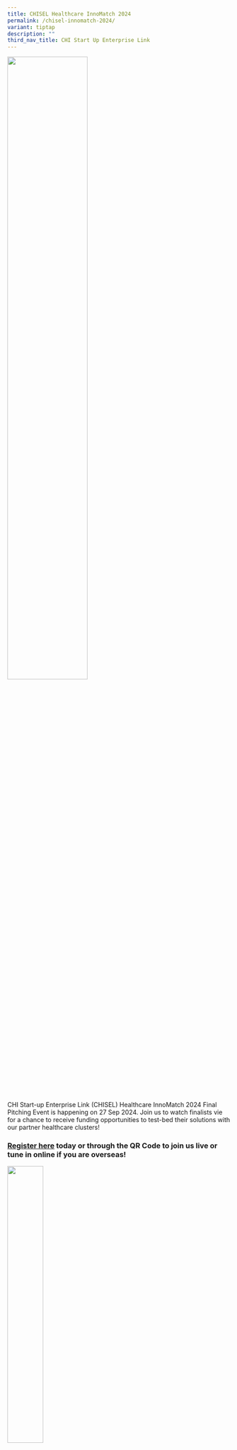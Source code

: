 ```yaml
---
title: CHISEL Healthcare InnoMatch 2024
permalink: /chisel-innomatch-2024/
variant: tiptap
description: ""
third_nav_title: CHI Start Up Enterprise Link
---
```

<p></p>
<div class="isomer-image-wrapper">
<img style="width: 60%;" height="auto" width="100%" alt="" src="/images/CHISEL/CHISEL_Masthead.png">
</div>
<p>CHI Start-up Enterprise Link (CHISEL) Healthcare InnoMatch 2024 Final
Pitching Event is happening on 27 Sep 2024. Join us to watch finalists
vie for a chance to receive funding opportunities to test-bed their solutions
with our partner healthcare clusters!</p>
<h3><strong><a href="https://for.sg/chisel2024finalersvp" rel="noopener noreferrer nofollow" target="_blank">Register here</a> today or through the QR Code to join us live or tune in online if you are overseas!</strong></h3><a class="isomer-image-wrapper" href="https://for.sg/chisel2024finalersvp"><img style="width: 40%;" height="auto" width="100%" alt="" src="/images/CHISEL/RSVP_QR_Code.png"></a>
<p></p>
<p><strong>Date:</strong>&nbsp;27 September 2024 (Friday)
<br><strong>Time:</strong>&nbsp;9:00am – 1:30pm SGT (Morning refreshments
and networking lunch provided.)
<br><strong>Venue:</strong>&nbsp;Ng Teng Fong Centre for Healthcare Innovation,
Level 2, Hall 1 &amp; 2</p>
<table style="minWidth: 50px">
<colgroup>
<col>
<col>
</colgroup>
<tbody>
<tr>
<th rowspan="1" colspan="1">
<p>Time (SGT)</p>
</th>
<th rowspan="1" colspan="1">
<p>Programme</p>
</th>
</tr>
<tr>
<td rowspan="1" colspan="1">
<p>8.00AM – 8.45AM</p>
</td>
<td rowspan="1" colspan="1">
<p><strong>Registration</strong>
</p>
<p><em>Morning refreshments provided, please be seated by 8.45AM</em>
</p>
</td>
</tr>
<tr>
<td rowspan="1" colspan="1">
<p>9.00AM – 9.15AM</p>
</td>
<td rowspan="1" colspan="1">
<p><strong>Opening of Event by Emcees</strong>
</p>
</td>
</tr>
<tr>
<td rowspan="1" colspan="1">
<p>9.15AM – 10.15AM</p>
</td>
<td rowspan="1" colspan="1">
<p><strong>Finalists’ Pitch and Q&amp;A – 1<sup>st</sup> segment</strong>
</p>
</td>
</tr>
<tr>
<td rowspan="1" colspan="1">
<p>10.15AM – 10.25AM</p>
</td>
<td rowspan="1" colspan="1">
<p><strong>Admin Break</strong>
</p>
</td>
</tr>
<tr>
<td rowspan="1" colspan="1">
<p>10.25AM – 11.30AM</p>
</td>
<td rowspan="1" colspan="1">
<p><strong>Finalists’ Pitch and Q&amp;A – 2<sup>nd</sup> segment</strong>
</p>
</td>
</tr>
<tr>
<td rowspan="1" colspan="1">
<p>11.30AM – 1.00PM</p>
</td>
<td rowspan="1" colspan="1">
<p><strong>Networking Lunch</strong>
</p>
<p><em>Hear from and check out the booths by CHISEL 2024 finalists and semi-finalists, learn about our partner healthcare clusters' Innovation Hubs, and find out more about our partners' programmes for start-ups! </em>
</p>
</td>
</tr>
<tr>
<td rowspan="1" colspan="1">
<p>1.00PM – 1.30PM</p>
</td>
<td rowspan="1" colspan="1">
<p><strong>Results Announcement</strong>
</p>
</td>
</tr>
<tr>
<td rowspan="1" colspan="1">
<p>1.30PM – 2.15PM</p>
</td>
<td rowspan="1" colspan="1">
<p><strong>Post-event Activities</strong>
<br><em>Networking continues </em>
<br>
<br>Attendees who have registered for the optional co11ab tour to gather at
CHI Level 4 Lobby C by 1.40pm. A signage will be placed there.</p>
</td>
</tr>
</tbody>
</table>
<p></p>
<p>For more information about the CHISEL programme, you can&nbsp;<a href="https://for.sg/chisel2024info" rel="noopener noreferrer nofollow" target="_blank">view the recording on our Youtube Channel</a>&nbsp;and&nbsp;
<a href="https://for.sg/chisel2024infosession" rel="noopener noreferrer nofollow" target="_blank">download the materials here.</a>For enquiries, email us at&nbsp;<a href="https://for.sg/chisel2024info" rel="noopener noreferrer nofollow" target="_blank">CHISEL@chi.sg</a>.</p>
<p></p>
<h3><strong>Meet Our Finalists</strong></h3>
<div data-type="detailGroup" class="isomer-accordion isomer-accordion-white">
<details class="isomer-details">
<summary><strong>Meghan Conroy&nbsp;(CEO and Founder, CAPTUREPROOF, INC&nbsp;</strong>
</summary>
<div data-type="detailsContent" class="isomer-details-content">
<p><strong>About Company</strong>&nbsp;</p>
<p>CaptureProof is a HIPAA-compliant digital health platform that leverages
AI-powered video and photo analysis to enable patient monitoring and assessment.
Through the Smart Medical Camera™, CaptureProof captures visual biometrics,
providing healthcare professionals with objective, longitudinal data to
enhance diagnosis, treatment, and patient care across various medical conditions
from anywhere.&nbsp;</p>
<p></p>
<p><strong>About Solution&nbsp;</strong>&nbsp;</p>
<p>BalanceScan, powered by CaptureProof, revolutionizes fall risk assessment
by utilizing AI-driven video analysis to evaluate mobility and balance
with clinical precision. Through simple smartphone or tablet recordings,
BalanceScan conducts Sit to Stand or Timed Up and Go (TUG) tests and other
critical assessments to measure gait, listing angles, and functional movements
in real-time. By capturing and analyzing subtle changes in a patient's
movements, BalanceScan provides actionable insights that allow healthcare
professionals to intervene early, reducing fall risks and improving patient
outcomes.&nbsp;</p>
<p></p>
<p>With proven accuracy in identifying fall risks—validated in clinical studies—BalanceScan
offers a practical, scalable solution for fall prevention in elderly populations.
The platform integrates seamlessly into clinical workflows, enabling both
in-office and remote assessments, making it a powerful tool for continuous
patient monitoring. Beyond fall risk, BalanceScan’s technology can be applied
across various medical disciplines, offering a horizontal application that
extends from emergency departments to specialty care settings.&nbsp;</p>
<p></p>
<p>BalanceScan not only enhances patient safety but also reduces healthcare
costs associated with falls, potentially saving millions in hospital admissions.
With its commitment to innovation and improving quality of care, BalanceScan
aligns perfectly with initiatives aimed at supporting active aging and
community-based healthcare.&nbsp;</p>
</div>
</details>
<details class="isomer-details">
<summary><strong>Vineet Johnson (Founder &amp; CEO) IRegained Inc.</strong>
</summary>
<div data-type="detailsContent" class="isomer-details-content">
<p><strong>About Company</strong>&nbsp;</p>
<p>IRegained is a Digital Neurotherapeutics (DTx) company that has developed
the MyHand® System, a FDA Health Canada &amp; HSA registered, patented,
smart, neuro-rehabilitation system to “rewire” damaged neural pathways
through the power of neuroplasticity, empowering people with a stroke,
TBI or musculoskeletal hand injury, reclaim unassisted use of their hands&nbsp;</p>
<p><strong>About Solution</strong>&nbsp;</p>
<p>IRegained has developed the MyHand System, a proprietary targeted hand
function rehabilitation system which aims to restore lost hand function
in individuals who have sustained a stroke or brain trauma or trauma to
the hand from other neuromuscular or musculo-skeletal injuries/disorders.
It leverages neuroplasticity, the human brain’s ability to ‘reprogram’
its neural pathways and thereby restore lost hand function.&nbsp;</p>
<p></p>
<p>The MyHand® System is an FDA, Health Canada and HSA (Singapore) registered,
patented, targeted hand-function rehabilitation system, consisting of a
connected mechatronic device, cloud-based proprietary hand-function training
protocols, specifically designed therapeutic games that encourage a patient’s
active engagement in their therapy. Therapy can be delivered by the mechatronic
device both in-person in the clinic, as well as through remote virtual
rehabilitation.&nbsp;</p>
<p>IReganed’s MyHand® System can be used in rehab centers, recreation clubs
and through remote tele-rehabilitation guidance from rehabilitation professionals.
Our novel system engages a patient’s sensory system (touch, pressure, and
proprioception sensation) and motor capabilities (various hand and forearm
muscles) for a more comprehensive rehabilitation approach to help restore
hand function.&nbsp;</p>
</div>
</details>
<details class="isomer-details">
<summary><strong>Will Yang (Co-founder &amp; Chief Scientific Officer), Ajit Ravindran (Co-founder &amp; CEO) Lexena Medical</strong>
</summary>
<div data-type="detailsContent" class="isomer-details-content">
<p><strong>About Company</strong>&nbsp;</p>
<p>Lenexa Medical is an Australian start-up dedicated to revolutionising
the 200-year-old standard of pressure injury care, a persistent yet preventable
issue causing pain and suffering to millions worldwide while costing the
global healthcare system hundreds of billions each year.</p>
<p></p>
<p><strong>About Solution</strong>
</p>
<p>LenexaCARE utilises fabric-based sensors and AI-driven image recognition
to convert a traditional medical mattress into a smart patient monitoring
system. Data captured discreetly through LenexaCARE enables precise, continuous
tracking of patient positions and pressure areas, providing clinicians
and carers with actionable data to finally allow for proactive and accountable
pressure injury prevention. The solution incorporated into the mattress
cover means residents and patients can be monitored in comfort and with
dignity without the impracticalities of wearables and the discomfort caused
by cameras. Future applications will enable the system to become a complete
patient and resident monitoring suite including sleep monitoring, falls
risk reduction, vitals monitoring and more features that will be included
as software updates.&nbsp;</p>
</div>
</details>
<details class="isomer-details">
<summary><strong>Mark Wong&nbsp;(CEO), Adjunct A. Prof Augustinus Laude&nbsp;(Clinical Investigator, TTSH) Occutrack Medical Solutions Pte Ltd&nbsp;</strong>
</summary>
<div data-type="detailsContent" class="isomer-details-content">
<p><strong>About Company</strong>&nbsp;</p>
<p>Occutrack is developing a home eye-tracking system to monitor age-related
macular degeneration (AMD), improving patient compliance by reducing clinic
visits. This enables timely assessments and interventions to prevent vision
loss and enhance quality of life for AMD patients.&nbsp;</p>
<p><strong>About Solution&nbsp;</strong>&nbsp;</p>
<p>Occutrack is a medical startup developing an eye movement tracking AI
‘CRYSTALSIGHT’ for home use to monitor and manage visual deterioration.
The focus is on age-related macular degeneration (AMD) using advanced eye-tracking
AI. Occutrack’s CRYSTALSIGHT gaze interrogation algorithm tracks eye movements
in response to visual stimuli, analyzes the data for abnormalities, and
assesses visual performance. This non-invasive process helps detect and
monitor conditions like AMD, allowing for convenient home-based eye health
management. Normal human vision consists of a series of quick eye movements
called saccades. These rapid eye movements have ballistic behaviour and
abruptly change the fixation point depending on the area of the person's
eye. By tracking these optokinetic movements with displayed patterns on
the screen, the health of one’s eyes can be determined.&nbsp;</p>
</div>
</details>
<details class="isomer-details">
<summary><strong>Jane Wang (Co-founder &amp; CEO) Roceso Technologies Private Limited</strong>
</summary>
<div data-type="detailsContent" class="isomer-details-content">
<p><strong>About Company</strong>&nbsp;</p>
<p>Roceso Technologies is a world-leading neurorehabilitation technology
company based in Singapore. Its soft robotic, biosensing and digital health
technologies provide functional assistance and neurotherapeutic solutions
to patients with functional impairments during rehabilitation and daily
living.&nbsp;</p>
<p></p>
<p><strong>About Solution&nbsp;</strong>&nbsp;</p>
<p>Roceso Technologies’ flagship product, the EsoGLOVETM, is one of the world’s
lightest hand rehabilitation and exoskeleton devices offering top functionality
and comfort. On top of EsoGLOVE, Roceso also developed CygniSENSE Motion,
a motion tracking technology based solution for upper limb assessment,
exercises and gamification. To achieve telerehab and community care, Roceso
launched CygniCONNECT Platform which integrates Roceso’s robotic, biosensing
and digital health solutions and enables remote prescription and high-intensity
therapy at community and home.&nbsp;</p>
</div>
</details>
<details class="isomer-details">
<summary><strong>Kate Qi (CEO), Jianhao Bai&nbsp;(COO) SG Diagnostics Pte Ltd&nbsp;&nbsp;</strong>
</summary>
<div data-type="detailsContent" class="isomer-details-content">
<p><strong>About Company</strong>&nbsp;</p>
<p>SG Diagnostics is a medical device company specializing in point-of-care
testing for chronic diseases, including HbA1c and lipid profile tests.
Our mission is to enhance lives by empowering individuals with greater
health awareness through accessible and accurate testing.&nbsp;</p>
<p><strong>About Solution&nbsp;</strong>&nbsp;</p>
<p>Our proposed solution, the PreciS Health Management System, is designed
to enhance the chronic diseases management in Singapore and beyond, particularly
for high-risk elderly individuals who may not regularly access healthcare
services. By raising public health awareness and improving aging-related
chronic disease management, we aim to benefit both the public health and
individuals.&nbsp;</p>
<p>In partnership with SGO, we will introduce a door-to-door health screening
initiative, involving visiting homes to perform point-of-care tests for
key health parameters such as HbA1c, a full lipid profile, and blood pressure,
utilizing our handheld analyzers.&nbsp;</p>
<p>Powered by the HbA1c handheld solution, co-developed by SG Diagnostics
and the National Healthcare Group, the screening process is streamlined
and efficient. All data will be securely stored in the cloud and, ideally,
shared in real-time with healthcare providers to facilitate immediate follow-up
and care.&nbsp;</p>
<p>Beyond health screenings, we will use this opportunity to educate individuals
on chronic disease management, including key programs such as Healthier
SG, the War on Diabetes initiative, and practical diabetes management tips.
Our solution aims to advance early detection and awareness of chronic diseases,
enhance public health efforts, and support timely intervention and better
health management within the community.&nbsp;</p>
</div>
</details>
<details class="isomer-details">
<summary><strong>Veronica Mancassola&nbsp;(Global Business Developer), Maria Eugenia Rodriguez&nbsp;(Medical Doctor and Customer Success) Mediktor</strong>
</summary>
<div data-type="detailsContent" class="isomer-details-content">
<p><strong>About Company</strong>&nbsp;</p>
<p>Mediktor is a leading company in the medical technology field with more
than 10 years of market experience and a presence in 35 countries. Mediktor
has developed the most advanced all-in-one platform that simplifies patient
management with an empathy-driven AI healthcare assistant, with a number
of international healthcare institutions, including hospitals.&nbsp;</p>
<p></p>
<p><strong>About Solution&nbsp;</strong>&nbsp;</p>
<p>Mediktor is powered by a sophisticated Natural Language Processing AI
engine that enables users to converse naturally in 18 languages, the white-labeled
SaaS is omnichannel and can be easily embedded into any interface, a solution
adaptable to multiple business needs. Its AI assists patients and guides
them through a series of questions to get a list of personalised recommendations
and possible diagnoses. Thanks to its Machine Learning, it offers a highly
personalized experience to users, leveraging this technology to extract
key information and learn from every input users explain during symptom
evaluations. NLP technology allows users to express themselves using their
words, even if misspelt, conversing naturally with the chatbot. Mediktor
helps Hospitals and Health Systems leading patients efficiently and safely
to the most appropriate healthcare service. For healthcare professionals,
Mediktor Plus offers support during triage, accelerating patient assessment
and reducing waiting times. Doctors can also save time by leveraging triage
information for discharge reports. As the first AI-based emergency triage
tool, Mediktor helps alleviate the burden on emergency departments. Its
integration with Hospital Information Systems streamlines treatments and
protocols.&nbsp;</p>
</div>
</details>
<details class="isomer-details">
<summary><strong>Matias Shulz (CPO), Danilo Verge&nbsp;(CMedO)&nbsp;ViewMind, Inc.&nbsp;&nbsp;</strong>
</summary>
<div data-type="detailsContent" class="isomer-details-content">
<p><strong>About Company</strong>&nbsp;</p>
<p>ViewMind is revolutionizing brain health with its First-In-Class technology
that combines eye movement analysis with machine learning. Our non-invasive,
highly accurate cognitive assessments detect subtle changes in cognition,
enabling early diagnosis, prevention, and monitoring of brain conditions
in a scalable, objective, and culturally neutral manner.&nbsp;</p>
<p></p>
<p><strong>About Solution&nbsp;</strong>&nbsp;</p>
<p>ViewMind is transforming the landscape of brain health with its First-In-Class
technology that merges eye movement analysis with advanced machine learning.
Our platform offers highly accurate, non-invasive cognitive assessments
by detecting fine-grain changes in cognition through the eyes. This innovative
approach allows for early diagnosis, prevention, and continuous monitoring
of brain conditions.&nbsp;</p>
<p></p>
<p>What sets ViewMind apart is its ability to provide objective and scalable
assessments that are culturally neutral, making them accessible across
diverse populations. Unlike traditional methods, which can be invasive,
costly, and dependent on the evaluator’s expertise, ViewMind’s 20-minute
evaluations are easy to administer, and do not require specialized training.&nbsp;</p>
<p></p>
<p>Our technology is designed for early detection and for the monitoring
of disease progression and treatment impact. By enabling healthcare providers
to make data-driven decisions, ViewMind enhances patient outcomes and reduces
healthcare costs. With its scalable and efficient approach, ViewMind is
poised to become a key tool in the fight against brain health disorders,
driving innovation in cognitive assessment and care.</p>
</div>
</details>
</div>
<p></p>
<h3><strong>Our Judges</strong></h3>
<div data-type="detailGroup" class="isomer-accordion isomer-accordion-white">
<details class="isomer-details">
<summary><strong>Dr Lee Fook Kay, Head Pandemic X, Temasek Foundation</strong>
</summary>
<div data-type="detailsContent" class="isomer-details-content">
<p>Dr Lee Fook Kay heads Temasek Foundation’s Pandemic X Office that develops
and executes philanthropic outreach and projects for preparedness and countermeasures
for future pandemics. His office supports regional networking of scientific
communities and health policy makers, and capacity building through science
and technology sharing. It also catalyses efforts for biobanking to promote
data and material sharing in scientific networks and surveillance of emerging
infections and neglected tropical diseases with pandemic potential.</p>
<p>Dr Lee was Chief Scientist of Ministry of Home Affairs before he retired
from civil service and joined Temasek Foundation. He was instrumental in
building national S&amp;T capabilities in chemical, biological, radiological,
and nuclear defence for national security during his career with the Ministries
of Defence and Home Affairs. He graduated with PhD in Chemistry from National
University of Singapore in 1990 and was designated as Chartered Chemist
in 1994 by UK Royal Society of Chemistry.</p>
</div>
</details>
<details class="isomer-details">
<summary><strong>Mr. Colin Lim, Chief Information Officer and Group Director (InfoComm, Technology and Data), Ministry of Health</strong>
</summary>
<div data-type="detailsContent" class="isomer-details-content">
<p>Mr Colin Lim is the Chief Information Officer and Chief Data Officer at
Singapore’s Ministry of Health.</p>
<p>His previous role was the Chief Executive Officer of mobilityX, a mobility
as a service startup, that was backed by SMRT and Toyota Tsusho. Prior
to that, Colin was Managing Director SMRT Services and Vice President,
Strategic Relations Office SMRT. He earlier worked at IBM UK, where his
last role was Geography Leader, Intelligent Transport Systems, then a new
IBM business initiative for which he identified and developed new markets
and opportunities for IBM globally.</p>
<p>Colin also served in the Singapore Administrative Service where his last
appointment was Senior Director of the Planning and Organisation Division
in the Ministry of Home Affairs. Prior to that, he was the Registrar of
Vehicles and Group Director for Vehicle and Transit Licensing at the Land
Transport Authority. He has also worked at the Ministries of Manpower and
Transport.</p>
<p>Colin holds a Master of Business Administration from the University of
Oxford and a Bachelor of Science (Economics) (Honours) from the London
School of Economics on a Public Service Commission scholarship.&nbsp;&nbsp;</p>
</div>
</details>
<details class="isomer-details">
<summary><strong>Mr Edwin Chew, Chief Digital Strategy Officer, Agency for Integrated Care</strong>
</summary>
<div data-type="detailsContent" class="isomer-details-content">
<p>Mr Edwin Chew is currently the Chief Digital Strategy Officer for the
Agency for Integrated Care (AIC). He leads a team to support the Singapore
community care sector digitalization uplifting journey. He also manages
the IT needs of AIC which supports the long-term care sector.</p>
<p>Prior to AIC, Edwin was the Program Director at the Integrated Health
Information Systems Pte Ltd, a wholly owned subsidiary of MOH Holdings.
In his role as the Program Director, he managed a team of healthcare IT
professionals to support the 3 Singapore Public Healthcare Clusters. He
program-managed and developed IT systems for use in the public healthcare
domain areas such as electronic medical records, pharmacy closed-loop medication,
laboratory, radiology and specialties including ICU, ENT, Ophthalmology,
dental clinics, operating theatres. He is also involved in enabling the
IT capabilities for the new healthcare buildings. Separately, Edwin also
took on the role as the CIO for Woodlands Health Campus (2014 to 2017)
and IT Director Tan Tock Seng Hospital (2009 to 2011).</p>
<p>With a career of over 20 years of IT experience in banking and healthcare
industry, Edwin has implemented many large-scale banking and healthcare
projects.</p>
<p>Edwin graduated with a Bachelor of Science (Computing) from Swinburne
University of Technology, Australia and he holds a Master of Business Administration
from University of Adelaide, Australia. He is also a Certified IT Project
Manager (Senior) by the Singapore Computer Society (SCS).</p>
</div>
</details>
<details class="isomer-details">
<summary><strong>Ms Ngiam Siew Ying, Chief Executive Officer, Synapxe Pte Ltd</strong>
</summary>
<div data-type="detailsContent" class="isomer-details-content">
<p>As the Chief Executive Officer for Synapxe, Ms Ngiam Siew Ying plays a
key role in the master-planning and development of Health technology to
advance healthcare transformation, and improve population health amidst
a dynamic and complex health eco-system.</p>
<p>Siew Ying entered Public Service in 1999. Prior to her appointment in
Synapxe, she was Deputy Secretary (Policy) in the Ministry of Health where
she led the development of systems planning, finance and corporate policies.</p>
<p>Through her career, Siew Ying has held various appointments in the National
Population and Talent Division under the Prime Minister’s Office, Ministry
of Transport, Ministry of Defence, and the Defence Science and Technology
Agency.</p>
</div>
</details>
<details class="isomer-details">
<summary><strong>Ms Loh Shu Ching, Chief, Community Care, Population Health Campus, National Healthcare Group</strong>
</summary>
<div data-type="detailsContent" class="isomer-details-content">
<p>Ms Loh Shu Ching is&nbsp;the Chief Community Care in the NHG Population
Health Campus with 30 years of healthcare experience spanning from acute
hospital administration and operations work, running community care organisations
to overseeing population health management.</p>
<p>She started her healthcare career in TTSH rotating through various administrative
and operations units before joining the Community Care sector as General
Manager of Home Nursing Foundation and subsequently as the CEO of Ren Ci
Hospital.&nbsp; Prior to her current role, she was overseeing the population
health management work anchored by TTSH as part of the Central Health Integrated
Care Network to serve the residents in the Central region.</p>
<p>As Chief Community Care, Shu Ching oversees the NHG community care services
serving 2.2 million residents in Central North Singapore.&nbsp; Her responsibilities
include the planning and development of population health initiatives in
the areas of Preventive Health and Wellness, School and Workplace Health,
Community and Aged care, and care transitions between the hospital and
community.</p>
</div>
</details>
<details class="isomer-details">
<summary><strong>Adj Asst Prof Chua Chi Siong, Medical Director, Regional Health System Office and Senior Consultant, Department of Post-Acute &amp; Continuing Care, Jurong Community Hospital, National University Health System</strong>
</summary>
<div data-type="detailsContent" class="isomer-details-content">
<p>Adj Asst Prof Chua Chi Siong is Medical Director (MD), Regional Health
System Office (RHSO), National University Health System (NUHS). He provides
clinical leadership and oversight for health-related interactions with
residents in consultation with community partners and ensure the quality
of care and clinical services provided by RHSO. He also provides strategic
inputs to the development and implementation of NUHS population health
strategy.</p>
<p>Adj Asst Prof Chua was Medical Director, Jurong Community Hospital (JCH)
from 2011-2022, where he oversees the planning, opening and ramp up of
JCH. He continues to be the Head, Clinical Quality as well as the senior
consultant, Post-Acute and Continuing Care Department in JCH.</p>
</div>
</details>
<details class="isomer-details">
<summary><strong>Prof Lee Chien Earn, Deputy Group Chief Executive Officer (Regional Health System), Singapore Health Services</strong>
</summary>
<div data-type="detailsContent" class="isomer-details-content">
<p>Prof Lee is the Deputy Group CEO (Regional Health System), SingHealth
where he leads population health efforts; and chairs the Planning Committee
for the upcoming Eastern General and Community Hospitals.</p>
<p>Prof Lee is an Adjunct Professor at the Saw Swee Hock School of Public
Health, NUS; Duke-NUS Medical School and SUTD.&nbsp;&nbsp; He had served
on international committees under WHO, IHF and JCI.</p>
</div>
</details>
</div>
<h3><strong>Theme</strong></h3>
<p>Singapore is at the forefront of preparing for a super-aged society, anticipating
that by 2023, 1 in 4 citizens will be aged 65 and above. The Age Well SG
initiative, a comprehensive national program, underscores the commitment
to support seniors in aging actively and independently within their homes
and communities. However, the challenge lies in addressing the evolving
and diverse care needs of the elderly, fostering holistic well-being, and
enhancing the effectiveness of existing efforts.</p>
<div data-type="detailGroup" class="isomer-accordion-group isomer-accordion isomer-accordion-white">
<details class="isomer-details">
<summary><strong>Strengthening Care for a Healthier and Resilient Ageing Society</strong>
</summary>
<div data-type="detailsContent" class="isomer-details-content">
<p></p>
<p><u>Problem Statement:</u>
</p>
<p>How might disruptive innovations enhance existing efforts, bridge critical
gaps and fulfil unmet needs in the <strong>holistic care</strong> of the
elderly and young seniors, so as to create <strong>sustainable</strong> (business
model and environment perspective) <strong>and personalised care models</strong>?</p>
<p>We are seeking scalable, end-to-end and sustainable (business model and
environment perspective) solutions to <strong>promote personalised medical intervention, self-care,</strong> and <strong>right-sited care.</strong> This
may include solutions such as:</p>
<ul data-tight="true" class="tight">
<li>
<p>Point of Care testing (i.e. diagnostic) solutions to transform disease
diagnosis and support clinical decision to develop timely personalised
care plans and/or treatments based on individuals’ risk profiles.</p>
</li>
<li>
<p>Digital innovations and Artificial Intelligence (AI) enhanced solutions
that help to better predict, prevent and manage chronic diseases.</p>
</li>
<li>
<p>Wearables and sensors to bring supportive care closer to home, empowering
individuals to self-manage their health status and receive personalised
health and lifestyle coaching. This may pertain to eating healthily, increasing
physical activities, taking their medications and routinely going for medical
check-ups.</p>
</li>
</ul>
<p>Your solution and proposal outcomes should be backed by clinical evidence
and data. Submit your application today to contribute to the evolution
of elderly care, promoting a future where aging is synonymous with vitality
and independence.</p>
</div>
</details>
</div>
<p></p>
<h3>Funding and Collaborations</h3>
<div class="isomer-image-wrapper">
<img style="width: 100%" height="auto" width="100%" alt="" src="/images/CHISEL/Funding_and_Collabs.png">
</div>
<p>Successful winners in CHISEL Healthcare InnoMatch 2024 will obtain funding
support to demonstrate their solutions in operational environments and
will receive further endorsement from our partner healthcare clusters upon
successful validation of the results of pilot implementation. Ultimately,
the platform aims to accelerate the adoption of near-market-ready and fit-for-mainstream-use
healthcare innovation, bringing them a step closer to benefit patients.</p>
<h3>Timeline</h3>
<div class="isomer-image-wrapper">
<img style="width: 100%;" height="auto" width="100%" alt="" src="/images/CHISEL/CHISEL_Timeline__Updated__v3.png">
</div>
<div data-type="detailGroup" class="isomer-accordion isomer-accordion-white">
<details class="isomer-details">
<summary><strong>Stage 1 Application: Launch of Open Call</strong>
</summary>
<div data-type="detailsContent" class="isomer-details-content">
<p>Submit your application for Healthcare InnoMatch 2024 on the <a href="https://www.judgify.me/chisel2024" rel="noopener noreferrer nofollow" target="_blank"><u>Challenge Portal</u></a> by <strong>8 April 2024, 12:00 SGT</strong>.
Results will be announced by 12 May 2024. Multi-participation is welcomed.
Fill in the application form available in the participant space, providing
the following:</p>
<ul data-tight="true" class="tight">
<li>
<p>Applicant and Company Information</p>
</li>
<li>
<p>Solution Pitch Deck (7 slides)</p>
</li>
</ul>
<p>Pitch Deck Guidelines can be downloaded in the Challenge Portal.</p>
</div>
</details>
<details class="isomer-details">
<summary><strong>Stage 2 Application</strong>
</summary>
<div data-type="detailsContent" class="isomer-details-content">
<p>Shortlisted start-ups and SMEs are to submit your full proposal, addressing
the following but not limited to:</p>
<ul data-tight="true" class="tight">
<li>
<p>Healthcare (organisational) needs and relevance</p>
</li>
<li>
<p>Innovation (competitive advantage, current competing strategies, technologies,
competitors)</p>
</li>
<li>
<p>Maturity/ market readiness</p>
</li>
<li>
<p>Impact (quantifiable)</p>
</li>
<li>
<p>Ease of transition to adopt by users</p>
</li>
<li>
<p>Business plan (i.e. commercial applications, economic viability, go-to-market
strategy of solution)</p>
</li>
<li>
<p>Clinical, technical and operational readiness</p>
</li>
<li>
<p>IT viability</p>
</li>
<li>
<p>Prior or existing trials, proof-of-concept, proof-of-value and/or clinical
validation results</p>
</li>
<li>
<p>Safety and regulatory registrations/ certifications/ licenses</p>
</li>
</ul>
<p>Results will be announced by 14 Jul 2024. Up to twenty (20) start-ups
and SMEs will be selected to move to the next shortlisting round.</p>
</div>
</details>
<details class="isomer-details">
<summary><strong>Engagement Sessions</strong>
</summary>
<div data-type="detailsContent" class="isomer-details-content">
<p>Up to twenty (20) start-ups and SMEs will be invited to present your solution
at Engagement Sessions with our clinical partners and reviewers.</p>
<p></p>
<p>Engagement Sessions will be held virtually at night, between 1800 and
2100 SGT (GMT+8/ UTC+8). Each session will be approximately fifteen (15)
to twenty (20) minutes, with time allocated for the presentation and Q&amp;A.
More details on the arrangement of schedule will be shared nearer to date.</p>
<p></p>
<p>Results will be announced by 18 Aug 2024. Up to nine (9) finalists will
be selected.</p>
</div>
</details>
<details class="isomer-details">
<summary><strong>Stage 3 Application and Coaching</strong>
</summary>
<div data-type="detailsContent" class="isomer-details-content">
<p>Finalists will be coached by experts in preparation for the Finale Event.
This may include coaching on refining the value proposition of the solution,
budgeting, business plan, pitching. Oral presentation of your solutions
is required during the coaching sessions. Guidance on submission materials
for the Finale Event will be provided nearer to date.</p>
</div>
</details>
<details class="isomer-details">
<summary><strong>Final Pitching</strong>
</summary>
<div data-type="detailsContent" class="isomer-details-content">
<p>Finalists will pitch to the Judging Panel composed of senior management
from the partner healthcare clusters and domain experts. Finalists in Singapore
are required to attend the event in-person, while finalists overseas may
dial-in through the online live-streamed platform.</p>
<p>Up to three (3) winners will be selected at the end of the Challenge,
announced on the day of the event itself.</p>
</div>
</details>
<details class="isomer-details">
<summary><strong>Next Steps</strong>
</summary>
<div data-type="detailsContent" class="isomer-details-content">
<p>Successful winning start-ups and SMEs will be matched to one of the participating
healthcare clusters to carry out test-bedding.</p>
<p>Winners will be granted three (3) months of preparation time to finalise
the project agreement (and additional three (3) months if ethics approval
is required); up to six (6) months to complete test-bedding; and up to
two (2) months to complete the evaluation.</p>
<p></p>
<p><u>Test-Bedding Phase (Oct 2024 – Mar 2026)</u>
</p>
<ul data-tight="true" class="tight">
<li>
<p>Refine the test-bed protocol and define success criteria of the test-bed
with your partner healthcare cluster. You would also define the pricing
for subsequent purchase, subject to the solution meeting pre-agreed success
criteria. You may be required by your partner hospital to supplement more
documentation to facilitate the test-bedding and potential adoption.</p>
</li>
<li>
<p>A Project Agreement should be set up within three (3) months (an additional
three (3) months may be granted if ethics approval is required).</p>
</li>
<li>
<p>Test-bedding should start no later than Apr 2024. Complete test-bedding
in a simulated and/or clinical environment complying to regulations and
institutional policies with your partner healthcare cluster. Test-beds
should be completed within twelve (12) months.</p>
<p></p>
</li>
</ul>
<p><u>Evaluation Phase (Apr 2026 – May 2026)</u>
</p>
<ul data-tight="true" class="tight">
<li>
<p>Upon completion of the test-bedding phase, the partner healthcare clusters
would evaluate the success of the test-bed.</p>
</li>
<li>
<p>All CHISEL 2024 test-bed solutions are to be evaluated using the <a href="https://www.chi.sg/platforms-and-programmes/chief/" rel="noopener noreferrer nofollow" target="_blank"><u>CHI Evaluation Framework (CHIEF)</u></a>.
CHIEF is a holistic framework for the evaluation of innovative solutions
seeking real world deployment. Evaluation costs should be included in your
application.</p>
<p>You may also engage additional services (e.g. statistical analysis, study
design, sample calculation etc.) from CHIEF or an independent expert for
the purposes of the test-bed at your discretion.</p>
</li>
</ul>
</div>
</details>
</div>
<h3>Organisers and Partners</h3>
<div class="isomer-image-wrapper">
<img style="width: 100%" height="auto" width="100%" alt="" src="/images/CHISEL/Organiser_and_partner.png">
</div>
<div class="isomer-image-wrapper">
<img style="width: 100%" height="auto" width="100%" alt="" src="/images/CHISEL/CHISEL Partner Logos/CHISEL_Partners_Mar_.png">
</div>
<div class="isomer-image-wrapper">
<img style="width: 100%" height="auto" width="100%" alt="" src="/images/CHISEL/CHISEL Partner Logos/CHISEL_Partners_May_20.png">
</div>
<p></p>